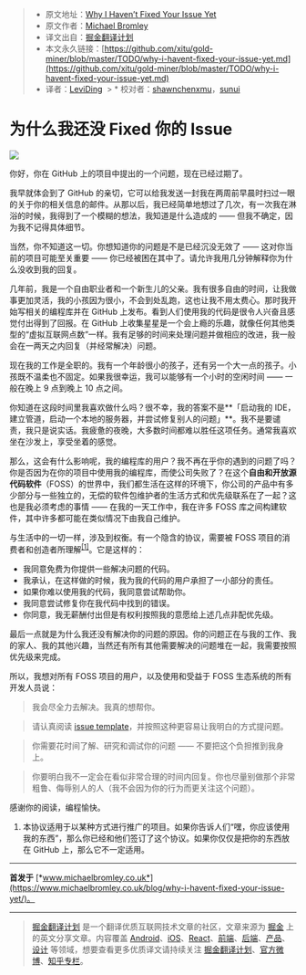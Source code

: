
  > * 原文地址：[Why I Haven’t Fixed Your Issue Yet](https://medium.com/@michlbrmly/why-i-havent-fixed-your-issue-yet-a24ab4bc0d55)
  > * 原文作者：[Michael Bromley](https://medium.com/@michlbrmly)
  > * 译文出自：[掘金翻译计划](https://github.com/xitu/gold-miner)
  > * 本文永久链接：[https://github.com/xitu/gold-miner/blob/master/TODO/why-i-havent-fixed-your-issue-yet.md](https://github.com/xitu/gold-miner/blob/master/TODO/why-i-havent-fixed-your-issue-yet.md)
  > * 译者：[LeviDing](https://github.com/leviding)
  > * 校对者：[shawnchenxmu](https://github.com/shawnchenxmu)，[sunui](https://github.com/sunui)

  # 为什么我还没 Fixed 你的 Issue

  ![](https://cdn-images-1.medium.com/max/1600/0*sBJnwQRCh05t-nXu.jpg)

你好，你在 GitHub 上的项目中提出的一个问题，现在已经过期了。

我早就体会到了 GitHub 的亲切，它可以给我发送一封我在两周前早晨时扫过一眼的关于你的相关信息的邮件。从那以后，我已经简单地想过了几次，有一次我在淋浴的时候，我得到了一个模糊的想法，我知道是什么造成的 —— 但我不确定，因为我不记得具体细节。

当然，你不知道这一切。你想知道你的问题是不是已经沉没无效了 —— 这对你当前的项目可能至关重要 —— 你已经被困在其中了。请允许我用几分钟解释你为什么没收到我的回复。

几年前，我是一个自由职业者和一个新生儿的父亲。我有很多自由的时间，让我做事更加灵活，我的小孩因为很小，不会到处乱跑，这也让我不用太费心。那时我开始写相关的编程库并在 GitHub 上发布。看到人们使用我的代码是很令人兴奋且感觉付出得到了回报。在 GitHub 上收集星星是一个会上瘾的乐趣，就像任何其他类型的“虚拟互联网点数”一样。我有足够的时间来处理问题并做相应的改进，我一般会在一两天之内回复（并经常解决）问题。

现在我的工作是全职的。我有一个年龄很小的孩子，还有另一个大一点的孩子。小孩既不温柔也不固定。如果我很幸运，我可以能够有一个小时的空闲时间 —— 一般在晚上 9 点到晚上 10 点之间。

你知道在这段时间里我喜欢做什么吗？很不幸，我的答案不是**「启动我的 IDE，建立管道，启动一个本地的服务器，并尝试修复别人的问题」**。我不是要谴责，我只是说实话。我疲惫的夜晚，大多数时间都难以胜任这项任务。通常我喜欢坐在沙发上，享受坐着的感觉。

那么，这会有什么影响呢，我的编程库的用户？我不再在乎你的遇到的问题了吗？你是否因为在你的项目中使用我的编程库，而使公司失败了？在这个**自由和开放源代码软件**（FOSS）的世界中，我们都生活在这样的环境下，你公司的产品中有多少部分与一些独立的，无偿的软件包维护者的生活方式和优先级联系在了一起？这也是我必须考虑的事情 —— 在我的一天工作中，我在许多 FOSS 库之间构建软件，其中许多都可能在类似情况下由我自己维护。

与生活中的一切一样，涉及到权衡。有一个隐含的协议，需要被 FOSS 项目的消费者和创造者所理解<sup>[\[1\]](#note1)</sup>。它是这样的：

- 我同意免费为你提供一些解决问题的代码。
- 我承认，在这样做的时候，我为我的代码的用户承担了一小部分的责任。
- 如果你难以使用我的代码，我同意尝试帮助你。
- 我同意尝试修复你在我代码中找到的错误。
- 你同意，我无薪酬付出但是有权利按照我的意愿给上述几点非配优先级。

最后一点就是为什么我还没有解决你的问题的原因。你的问题正在与我的工作、我的家人、我的其他兴趣，当然还有所有其他需要解决的问题堆在一起，我需要按照优先级来完成。

所以，我想对所有 FOSS 项目的用户，以及使用和受益于 FOSS 生态系统的所有开发人员说：

> 我会尽全力去解决。我真的想帮你。

> 请认真阅读 [issue template](https://github.com/michaelbromley/ng2-pagination/blob/master/ISSUE_TEMPLATE.md)，并按照这种更容易让我明白的方式提问题。

> 你需要花时间了解、研究和调试你的问题 —— 不要把这个负担推到我身上。

> 你要明白我不一定会在看似非常合理的时间内回复。你也尽量别做那个非常粗鲁、侮辱别人的人（我不会因为你的行为而更关注这个问题）。

感谢你的阅读，编程愉快。

1. <a name="note1"></a>本协议适用于以某种方式进行推广的项目。如果你告诉人们“嘿，你应该使用我的东西”，那么你已经和他们签订了这个协议。如果你仅仅是把你的东西放在 GitHub 上，那么它不一定适用。

---

**首发于** [*www.michaelbromley.co.uk*](https://www.michaelbromley.co.uk/blog/why-i-havent-fixed-your-issue-yet/)。


  ---

  > [掘金翻译计划](https://github.com/xitu/gold-miner) 是一个翻译优质互联网技术文章的社区，文章来源为 [掘金](https://juejin.im) 上的英文分享文章。内容覆盖 [Android](https://github.com/xitu/gold-miner#android)、[iOS](https://github.com/xitu/gold-miner#ios)、[React](https://github.com/xitu/gold-miner#react)、[前端](https://github.com/xitu/gold-miner#前端)、[后端](https://github.com/xitu/gold-miner#后端)、[产品](https://github.com/xitu/gold-miner#产品)、[设计](https://github.com/xitu/gold-miner#设计) 等领域，想要查看更多优质译文请持续关注 [掘金翻译计划](https://github.com/xitu/gold-miner)、[官方微博](http://weibo.com/juejinfanyi)、[知乎专栏](https://zhuanlan.zhihu.com/juejinfanyi)。
  

